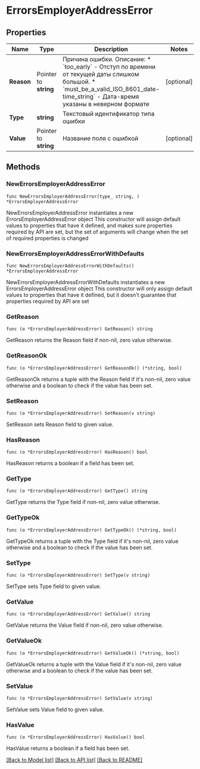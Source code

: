 # ErrorsEmployerAddressError

## Properties

Name | Type | Description | Notes
------------ | ------------- | ------------- | -------------
**Reason** | Pointer to **string** | Причина ошибки. Описание: * &#x60;too_early&#x60; - Отступ по времени от текущей даты слишком большой. * &#x60;must_be_a_valid_ISO_8601_date-time_string&#x60; - Дата-время указаны в неверном формате  | [optional] 
**Type** | **string** | Текстовый идентификатор типа ошибки | 
**Value** | Pointer to **string** | Название поля с ошибкой | [optional] 

## Methods

### NewErrorsEmployerAddressError

`func NewErrorsEmployerAddressError(type_ string, ) *ErrorsEmployerAddressError`

NewErrorsEmployerAddressError instantiates a new ErrorsEmployerAddressError object
This constructor will assign default values to properties that have it defined,
and makes sure properties required by API are set, but the set of arguments
will change when the set of required properties is changed

### NewErrorsEmployerAddressErrorWithDefaults

`func NewErrorsEmployerAddressErrorWithDefaults() *ErrorsEmployerAddressError`

NewErrorsEmployerAddressErrorWithDefaults instantiates a new ErrorsEmployerAddressError object
This constructor will only assign default values to properties that have it defined,
but it doesn't guarantee that properties required by API are set

### GetReason

`func (o *ErrorsEmployerAddressError) GetReason() string`

GetReason returns the Reason field if non-nil, zero value otherwise.

### GetReasonOk

`func (o *ErrorsEmployerAddressError) GetReasonOk() (*string, bool)`

GetReasonOk returns a tuple with the Reason field if it's non-nil, zero value otherwise
and a boolean to check if the value has been set.

### SetReason

`func (o *ErrorsEmployerAddressError) SetReason(v string)`

SetReason sets Reason field to given value.

### HasReason

`func (o *ErrorsEmployerAddressError) HasReason() bool`

HasReason returns a boolean if a field has been set.

### GetType

`func (o *ErrorsEmployerAddressError) GetType() string`

GetType returns the Type field if non-nil, zero value otherwise.

### GetTypeOk

`func (o *ErrorsEmployerAddressError) GetTypeOk() (*string, bool)`

GetTypeOk returns a tuple with the Type field if it's non-nil, zero value otherwise
and a boolean to check if the value has been set.

### SetType

`func (o *ErrorsEmployerAddressError) SetType(v string)`

SetType sets Type field to given value.


### GetValue

`func (o *ErrorsEmployerAddressError) GetValue() string`

GetValue returns the Value field if non-nil, zero value otherwise.

### GetValueOk

`func (o *ErrorsEmployerAddressError) GetValueOk() (*string, bool)`

GetValueOk returns a tuple with the Value field if it's non-nil, zero value otherwise
and a boolean to check if the value has been set.

### SetValue

`func (o *ErrorsEmployerAddressError) SetValue(v string)`

SetValue sets Value field to given value.

### HasValue

`func (o *ErrorsEmployerAddressError) HasValue() bool`

HasValue returns a boolean if a field has been set.


[[Back to Model list]](../README.md#documentation-for-models) [[Back to API list]](../README.md#documentation-for-api-endpoints) [[Back to README]](../README.md)


